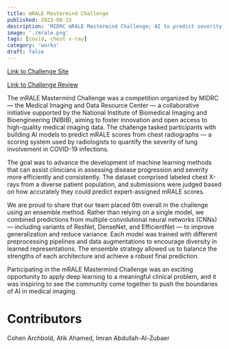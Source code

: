 ```yaml
---
title: mRALE Mastermind Challenge
published: 2023-08-15
description: 'MIDRC mRALE Mastermind Challenge; AI to predict severity on chest radiographs'
image: './mrale.png'
tags: [covid, chest x-ray]
category: 'works'
draft: false 
---
```


[Link to Challenge Site](https://www.midrc.org/mrale-mastermind-2023)

[Link to Challenge Review](https://www.youtube.com/watch?v=uuR4q38Qhdo)

The mRALE Mastermind Challenge was a competition organized by MIDRC — the Medical Imaging and Data Resource Center — a collaborative initiative supported by the National Institute of Biomedical Imaging and Bioengineering (NIBIB), aiming to foster innovation and open access to high-quality medical imaging data. The challenge tasked participants with building AI models to predict mRALE scores from chest radiographs — a scoring system used by radiologists to quantify the severity of lung involvement in COVID-19 infections.

The goal was to advance the development of machine learning methods that can assist clinicians in assessing disease progression and severity more efficiently and consistently. The dataset comprised labeled chest X-rays from a diverse patient population, and submissions were judged based on how accurately they could predict expert-assigned mRALE scores.

We are proud to share that our team placed 6th overall in the challenge using an ensemble method. Rather than relying on a single model, we combined predictions from multiple convolutional neural networks (CNNs) — including variants of ResNet, DenseNet, and EfficientNet — to improve generalization and reduce variance. Each model was trained with different preprocessing pipelines and data augmentations to encourage diversity in learned representations. The ensemble strategy allowed us to balance the strengths of each architecture and achieve a robust final prediction.

Participating in the mRALE Mastermind Challenge was an exciting opportunity to apply deep learning to a meaningful clinical problem, and it was inspiring to see the community come together to push the boundaries of AI in medical imaging.

# Contributors
Cohen Archbold, Atik Ahamed, Imran Abdullah-Al-Zubaer
